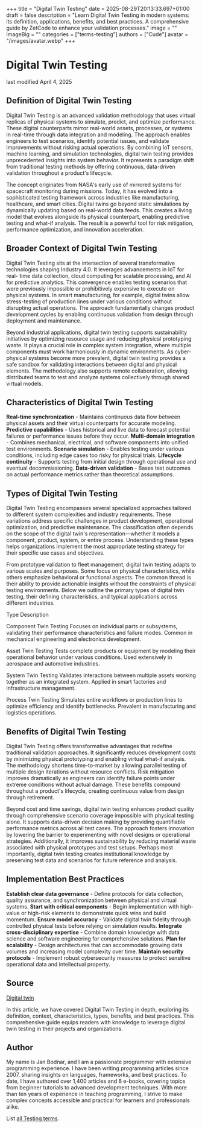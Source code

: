 +++
title = "Digital Twin Testing"
date = 2025-08-29T20:13:33.697+01:00
draft = false
description = "Learn Digital Twin Testing in modern systems: its definition, applications, benefits, and best practices. A comprehensive guide by ZetCode to enhance your validation processes."
image = ""
imageBig = ""
categories = ["terms-testing"]
authors = ["Cude"]
avatar = "/images/avatar.webp"
+++

# Digital Twin Testing

last modified April 4, 2025

## Definition of Digital Twin Testing

Digital Twin Testing is an advanced validation methodology that uses virtual 
replicas of physical systems to simulate, predict, and optimize performance. 
These digital counterparts mirror real-world assets, processes, or systems in 
real-time through data integration and modeling. The approach enables engineers 
to test scenarios, identify potential issues, and validate improvements without 
risking actual operations. By combining IoT sensors, machine learning, and 
simulation technologies, digital twin testing provides unprecedented insights 
into system behavior. It represents a paradigm shift from traditional testing 
methods by offering continuous, data-driven validation throughout a product's 
lifecycle.

The concept originates from NASA's early use of mirrored systems for spacecraft 
monitoring during missions. Today, it has evolved into a sophisticated testing 
framework across industries like manufacturing, healthcare, and smart cities. 
Digital twins go beyond static simulations by dynamically updating based on 
real-world data feeds. This creates a living model that evolves alongside its 
physical counterpart, enabling predictive testing and what-if analysis. The 
result is a powerful tool for risk mitigation, performance optimization, and 
innovation acceleration.

## Broader Context of Digital Twin Testing

Digital Twin Testing sits at the intersection of several transformative 
technologies shaping Industry 4.0. It leverages advancements in IoT for real-
time data collection, cloud computing for scalable processing, and AI for 
predictive analytics. This convergence enables testing scenarios that were 
previously impossible or prohibitively expensive to execute on physical systems. 
In smart manufacturing, for example, digital twins allow stress-testing of 
production lines under various conditions without disrupting actual operations. 
The approach fundamentally changes product development cycles by enabling 
continuous validation from design through deployment and maintenance.

Beyond industrial applications, digital twin testing supports sustainability 
initiatives by optimizing resource usage and reducing physical prototyping waste. 
It plays a crucial role in complex system integration, where multiple 
components must work harmoniously in dynamic environments. As cyber-physical 
systems become more prevalent, digital twin testing provides a safe sandbox for 
validating interactions between digital and physical elements. The methodology 
also supports remote collaboration, allowing distributed teams to test and 
analyze systems collectively through shared virtual models.

## Characteristics of Digital Twin Testing

**Real-time synchronization** - Maintains continuous data flow 
between physical assets and their virtual counterparts for accurate modeling.
**Predictive capabilities** - Uses historical and live data to 
forecast potential failures or performance issues before they occur.
**Multi-domain integration** - Combines mechanical, electrical, 
and software components into unified test environments.
**Scenario simulation** - Enables testing under various 
conditions, including edge cases too risky for physical trials.
**Lifecycle continuity** - Supports testing from initial design 
through operational use and eventual decommissioning.
**Data-driven validation** - Bases test outcomes on actual 
performance metrics rather than theoretical assumptions.

## Types of Digital Twin Testing

Digital Twin Testing encompasses several specialized approaches tailored to 
different system complexities and industry requirements. These variations 
address specific challenges in product development, operational optimization, 
and predictive maintenance. The classification often depends on the scope of the 
digital twin's representation—whether it models a component, product, system, or 
entire process. Understanding these types helps organizations implement the most 
appropriate testing strategy for their specific use cases and objectives.

From prototype validation to fleet management, digital twin testing adapts to 
various scales and purposes. Some focus on physical characteristics, while others 
emphasize behavioral or functional aspects. The common thread is their ability 
to provide actionable insights without the constraints of physical testing 
environments. Below we outline the primary types of digital twin testing, their 
defining characteristics, and typical applications across different industries.

Type
Description

Component Twin Testing
Focuses on individual parts or subsystems, validating their performance 
characteristics and failure modes. Common in mechanical engineering and 
electronics development.

Asset Twin Testing
Tests complete products or equipment by modeling their operational behavior 
under various conditions. Used extensively in aerospace and automotive 
industries.

System Twin Testing
Validates interactions between multiple assets working together as an 
integrated system. Applied in smart factories and infrastructure management.

Process Twin Testing
Simulates entire workflows or production lines to optimize efficiency and 
identify bottlenecks. Prevalent in manufacturing and logistics operations.

## Benefits of Digital Twin Testing

Digital Twin Testing offers transformative advantages that redefine traditional 
validation approaches. It significantly reduces development costs by minimizing 
physical prototyping and enabling virtual what-if analysis. The methodology 
shortens time-to-market by allowing parallel testing of multiple design 
iterations without resource conflicts. Risk mitigation improves dramatically as 
engineers can identify failure points under extreme conditions without actual 
damage. These benefits compound throughout a product's lifecycle, creating 
continuous value from design through retirement.

Beyond cost and time savings, digital twin testing enhances product quality 
through comprehensive scenario coverage impossible with physical testing alone. 
It supports data-driven decision making by providing quantifiable performance 
metrics across all test cases. The approach fosters innovation by lowering the 
barrier to experimenting with novel designs or operational strategies. 
Additionally, it improves sustainability by reducing material waste associated 
with physical prototypes and test setups. Perhaps most importantly, digital twin 
testing creates institutional knowledge by preserving test data and scenarios for 
future reference and analysis.

## Implementation Best Practices

**Establish clear data governance** - Define protocols for data 
collection, quality assurance, and synchronization between physical and virtual 
systems.
**Start with critical components** - Begin implementation with 
high-value or high-risk elements to demonstrate quick wins and build momentum.
**Ensure model accuracy** - Validate digital twin fidelity 
through controlled physical tests before relying on simulation results.
**Integrate cross-disciplinary expertise** - Combine domain 
knowledge with data science and software engineering for comprehensive 
solutions.
**Plan for scalability** - Design architectures that can 
accommodate growing data volumes and increasing model complexity over time.
**Maintain security protocols** - Implement robust cybersecurity 
measures to protect sensitive operational data and intellectual property.

## Source

[Digital twin](https://en.wikipedia.org/wiki/Digital_twin)

In this article, we have covered Digital Twin Testing in depth, exploring its 
definition, context, characteristics, types, benefits, and best practices. This 
comprehensive guide equips readers with knowledge to leverage digital twin 
testing in their projects and organizations.

## Author

My name is Jan Bodnar, and I am a passionate programmer with extensive 
programming experience. I have been writing programming articles since 2007, 
sharing insights on languages, frameworks, and best practices. To date, I have 
authored over 1,400 articles and 8 e-books, covering topics from beginner 
tutorials to advanced development techniques. With more than ten years of 
experience in teaching programming, I strive to make complex concepts accessible 
and practical for learners and professionals alike.

List [all Testing terms](/all/#terms-test).